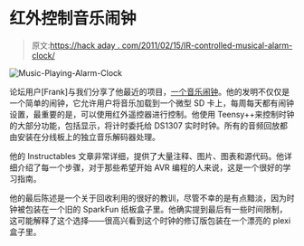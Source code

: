 # 红外控制音乐闹钟

> 原文:[https://hack aday . com/2011/02/15/IR-controlled-musical-alarm-clock/](https://hackaday.com/2011/02/15/ir-controlled-musical-alarm-clock/)

![Music-Playing-Alarm-Clock](../Images/6e19b7272a138f5b9b8991a356be475d.png "Music-Playing-Alarm-Clock")

论坛用户[Frank]与我们分享了他最近的项目，[一个音乐闹钟](http://forums.hackaday.com/viewtopic.php?f=3&t=261&sid=bd071c894cd448a1dcbc5e0cdf87443c)。他的发明不仅仅是一个简单的闹钟，它允许用户将音乐加载到一个微型 SD 卡上，每周每天都有闹钟设置，最重要的是，可以使用红外遥控器进行控制。他使用 Teensy++来控制时钟的大部分功能，包括显示，将计时委托给 DS1307 实时时钟。所有的音频回放都由安装在分线板上的独立音乐解码器处理。

他的 Instructables 文章非常详细，提供了大量注释、图片、图表和源代码。他详细介绍了每一个步骤，对于那些希望开始 AVR 编程的人来说，这是一个很好的学习指南。

他的最后陈述是一个关于回收利用的很好的教训，尽管不幸的是有点黯淡，因为时钟被包装在一个旧的 SparkFun 纸板盒子里。他确实提到最后有一些时间限制，这可能解释了这个选择——很高兴看到这个时钟的修订版包装在一个漂亮的 plexi 盒子里。